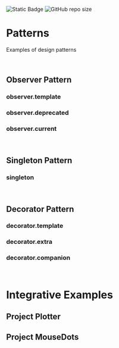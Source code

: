![Static Badge](https://img.shields.io/badge/author-javiergs-orange)
![GitHub repo size](https://img.shields.io/github/repo-size/CSC3100/Patterns)

# Patterns
Examples of design patterns

<br>

## Observer Pattern

### observer.template

### observer.deprecated

### observer.current


<br>

## Singleton Pattern

### singleton

<br>

## Decorator Pattern

### decorator.template

### decorator.extra

### decorator.companion

<br>

# Integrative Examples

## Project Plotter

## Project MouseDots

<br>
